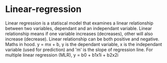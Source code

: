 # Linear-regression
Linear regression is a statiscal model that examines a linear relationship between two variables, dependant and an independant variable.
Linear relationship means if one variable increases (decreases), other will also increase (decrease). 
Linear relationship can be both positive and negative.
Maths in hood.  y = mx + b, y is the dependant variable, x is the independant variable (used for prediction) and 'm' is the slope of regression line.
For multiple linear regression (MLR), y = b0 + b1x1i + b2x2i
